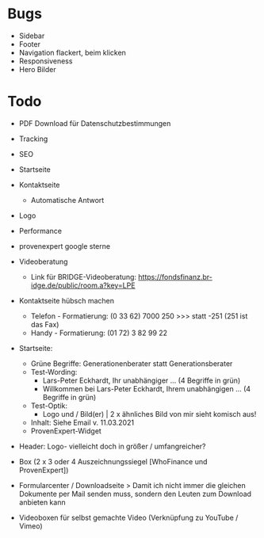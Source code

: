 # Bugs
- Sidebar
- Footer
- Navigation flackert, beim klicken
- Responsiveness
- Hero Bilder

# Todo
- PDF Download für Datenschutzbestimmungen
- Tracking
- SEO
- Startseite
- Kontaktseite
    - Automatische Antwort
- Logo
- Performance
- provenexpert google sterne
- Videoberatung 
    -   Link für BRIDGE-Videoberatung: https://fondsfinanz.br-idge.de/public/room.a?key=LPE
- Kontaktseite hübsch machen
    -   Telefon - Formatierung:    (0 33 62) 7000 250 >>> statt -251 (251 ist das Fax)
    -   Handy - Formatierung:      (01 72) 3 82 99 22

- Startseite:
    -   Grüne Begriffe: Generationenberater statt Generationsberater
    -   Test-Wording: 
        -   Lars-Peter Eckhardt, Ihr unabhängiger ... (4 Begriffe in grün)
        -   Willkommen bei Lars-Peter Eckhardt, Ihrem unabhängigen ... (4 Begriffe in grün)
    -   Test-Optik:
        -   Logo und / Bild(er) | 2 x ähnliches Bild von mir sieht komisch aus!
    -   Inhalt: Siehe Email v. 11.03.2021
    -   ProvenExpert-Widget

- Header:   Logo- vielleicht doch in größer / umfangreicher?

- Box   (2 x 3 oder 4 Auszeichnungssiegel [WhoFinance und ProvenExpert])

- Formularcenter / Downloadseite > Damit ich nicht immer die gleichen Dokumente per Mail senden muss, sondern den Leuten zum Download anbieten kann

- Videoboxen für selbst gemachte Video (Verknüpfung zu YouTube / Vimeo)